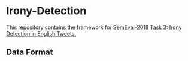 # Irony-Detection
This repository contains the framework for [SemEval-2018 Task 3: Irony Detection in English Tweets.](https://www.aclweb.org/anthology/S18-1005/)

## Data Format 
